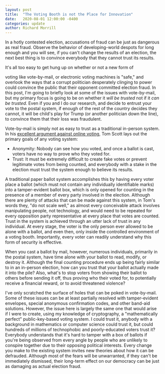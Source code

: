 ```yaml
---
layout: post
title:  "The Voting Booth is not the Place for Innovation"
date:   2020-08-01 12:00:00 -0400
categories: update
author: Richard Morrill
---
```


In a hotly contested election, accusations of fraud can be just as dangerous as
real fraud.  Observe the behavior of developing-world despots for long enough
and you will see, if you can't change the results of an election, the next best
thing is to convince everybody that they cannot trust its results.
<!--more-->It's all too easy to get hung up on whether or not a new form of
voting like vote-by-mail, or electronic voting machines is "safe," and overlook
the ways that a corrupt politician desperately clinging to power could convince
the public that their opponent committed election fraud.  In this post, I'm
going to briefly look at some of the issues with vote-by-mail, but my primary
focus is going to be on whether it _will be trusted_ not if it _can be trusted_.
Even if you and I do our research, and decide to entrust your vote to the postal
system, if enough of the rest of the country decides they cannot, it will be
child's play for Trump (or another politician down the line), to convince them
that their loss was fraudulent.

Vote-by-mail is simply not as easy to trust as a traditional in-person system.
In his [excellent argument against online
voting](https://www.youtube.com/watch?v=w3_0x6oaDmI), Tom Scott lays out the
primary goals of any voting system:

- Anonymity: Nobody can see how you voted, and once a ballot is cast, voters
  have no way to prove who they voted for.
- Trust: It must be extremely difficult to create fake votes or prevent
  legitimate votes from being counted, and everybody with a stake in the
  election must trust the system enough to believe its results.

A traditional paper ballot system accomplishes this by having every voter place
a ballot (which must not contain any individually identifiable marks) into a
tamper-evident ballot box, which is only opened for counting in the presence of
a member of every party involved in the election.  Although there are plenty of
attacks that can be made against this system, in Tom's words they, "do not scale
well," as almost every conceivable attack involves manipulating people, not
technology, and would need to be repeated for every opposition party
representative at every place that votes are counted.  Trust in the system is
achieved through an utter lack of trust in any individual.  At every stage, the
voter is the only person ever allowed to be alone with a ballot, and even then,
only inside the controlled environment of a voting booth.  Importantly, every
voter can readily understand why this form of security is effective.

When you cast a ballot by mail, however, numerous individuals, primarily in the
postal system, have time alone with your ballot to read, modify, or destroy it.
Although the final counting procedure ends up being fairly similar to in an
in-person election, how can you trust that your ballot actually made it into the
pile?  Also, what's to stop voters from showing their ballot to others before
sending it off, thus proving who their voted for, to potentially receive a
financial reward, or to avoid threatened violence?

I've only scratched the surface of holes that can be poked in vote-by-mail. Some
of these issues can be at least partially resolved with tamper-evident
envelopes, special anonymous confirmation codes, and other band-aid solutions.
However, the issue here is largely the same one that would arise if I were to
create, using my knowledge of cryptography, a "mathematically perfect"
public-key-based voting system.  I could trust it, anybody with a background in
mathematics or computer science could trust it, but could hundreds of millions
of technophobic and poorly-educated voters trust it?  Everybody understands that
it's hard to tamper with a box of ballots if you're being observed from every
angle by people who are unlikely to conspire together due to their opposing
political interests.  Every change you make to the existing system invites new
theories about how it can be defrauded.  Although most of the fears will be
unwarranted, if they can't be immediately dismissed, their long-term effect on
our democracy can be just as damaging as actual election fraud.


